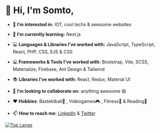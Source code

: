 # 👋 Hi, I'm Somto,

- 👀 **I’m interested in:** IOT, cool techs & awesome websites

- 🌱 **I’m currently learning:** Next.js
- 💻 **Languages & Libraries I've worked with:** JavaScript, TypeScript, React, PHP, CSS, EJS & CSS
- 💻 **Frameworks & Tools I've worked with:** Bootstrap, Vite, SCSS, Materialize, Firebase, Ant Design & Tailwind
- 📚 **Libraries I've worked with:** React, Redux, Material UI
- 💞️ **I’m looking to collaborate on:** anything awesome 😄
- ♥️ **Hobbies**: Bastektball🏀 , Videogames🎮 , Fitness🏃 & Reading🎒
<!--- - 💼 **Check out my portfolio at:** [somtookafor.herokuapp.com](https://somtookafor.herokuapp.com) --->
- 📫 **How to reach me:** [LinkedIn](https://www.linkedin.com/in/somtochukwuokafor/) & [Twitter](https://www.twitter.com/somtookaforr)

[![Top Langs](https://github-readme-stats.vercel.app/api/top-langs/?username=somtookaforr&layout=compact)](https://github.com/anuraghazra/github-readme-stats)


<!---
Wavist/Wavist is a ✨ special ✨ repository because its `README.md` (this file) appears on your GitHub profile.
You can click the Preview link to take a look at your changes.
--->
